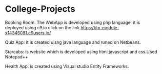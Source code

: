 # College-Projects
Booking Room: The WebApp is developed using php language. 
it is deployed using c9.io click on the link https://itp-module-x14346081.c9users.io/

Quiz App: it is created uisng java language and runed on Netbeans.

Starcabs: is website which is developed using html,javascript and css.Used Notepad++

Health App: is created using Visual studio Entity Frameworks.

